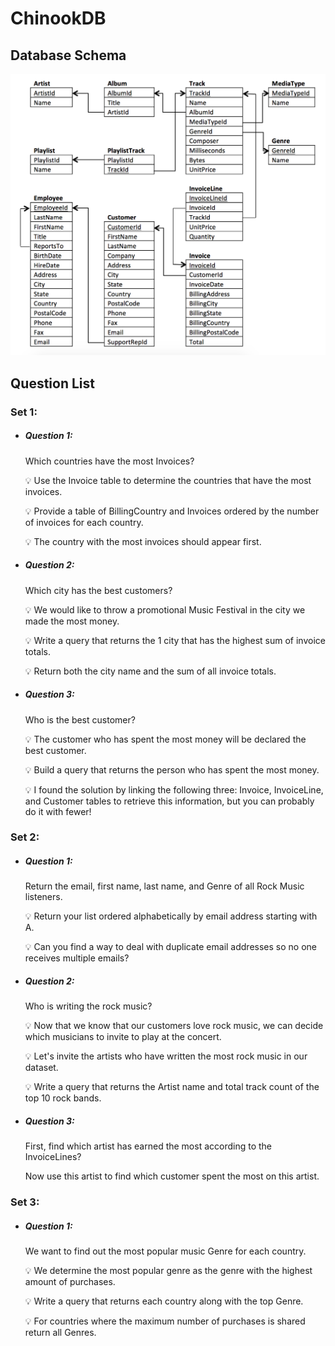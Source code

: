 # ChinookDB

## Database Schema
![alt text](https://github.com/Ladydiana/ChinookDB/blob/master/DatabaseSchema.png)

## Question List

### Set 1:
- ##### Question 1: 
    Which countries have the most Invoices?
	
	 :bulb: Use the Invoice table to determine the countries that have the most invoices. 
	
     :bulb: Provide a table of BillingCountry and Invoices ordered by the number of invoices for each country. 
	
     :bulb: The country with the most invoices should appear first.
		
- ##### Question 2: 
    Which city has the best customers?
	
	 :bulb: We would like to throw a promotional Music Festival in the city we made the most money. 
	
     :bulb: Write a query that returns the 1 city that has the highest sum of invoice totals. 
	
     :bulb: Return both the city name and the sum of all invoice totals.
		
- ##### Question 3: 
    Who is the best customer?
	
	 :bulb: The customer who has spent the most money will be declared the best customer. 
	
     :bulb: Build a query that returns the person who has spent the most money. 
    
	 :bulb: I found the solution by linking the following three: Invoice, InvoiceLine, and Customer tables to retrieve this information, but you can probably do it with fewer!


### Set 2:
- ##### Question 1: 
    Return the email, first name, last name, and Genre of all Rock Music listeners.
	
	 :bulb: Return your list ordered alphabetically by email address starting with A. 
    
	 :bulb: Can you find a way to deal with duplicate email addresses so no one receives multiple emails? 
- ##### Question 2:
	Who is writing the rock music?
	
	 :bulb: Now that we know that our customers love rock music, we can decide which musicians to invite to play at the concert.
	
	 :bulb: Let's invite the artists who have written the most rock music in our dataset. 
	
	 :bulb: Write a query that returns the Artist name and total track count of the top 10 rock bands. 
- ##### Question 3:
	First, find which artist has earned the most according to the InvoiceLines?
	
	Now use this artist to find which customer spent the most on this artist.

		
### Set 3:
- ##### Question 1: 
	We want to find out the most popular music Genre for each country. 
	
	 :bulb: We determine the most popular genre as the genre with the highest amount of purchases. 
	
	 :bulb: Write a query that returns each country along with the top Genre. 
	
	 :bulb: For countries where the maximum number of purchases is shared return all Genres.
	